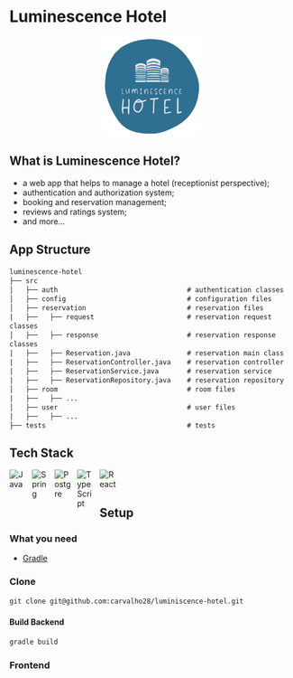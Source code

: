 # Luminescence Hotel

<!-- image -->
<div>
  <p align="center">
    <img src="./frontend/src/assets/logo.svg" width="175"> 
  </p>
</div>

## What is Luminescence Hotel?

- a web app that helps to manage a hotel (receptionist perspective);
- authentication and authorization system;
- booking and reservation management;
- reviews and ratings system;
- and more...

## App Structure

```
luminescence-hotel
├── src
│   ├── auth                                # authentication classes
│   ├── config                              # configuration files
│   ├── reservation                         # reservation files
|   ├──   ├── request                       # reservation request classes
│   ├──   ├── response                      # reservation response classes
|   ├──   ├── Reservation.java              # reservation main class
|   ├──   ├── ReservationController.java    # reservation controller
|   ├──   ├── ReservationService.java       # reservation service
|   ├──   ├── ReservationRepository.java    # reservation repository
│   ├── room                                # room files
|   ├──   ├── ...
│   ├── user                                # user files
|   ├──   ├── ...
├── tests                                   # tests
```

## Tech Stack

<img align="left" alt="Java" width="30px" style="padding-right:10px;" src="https://cdn.jsdelivr.net/gh/devicons/devicon/icons/java/java-original.svg" />
<img align="left" alt="Spring" width="30px" style="padding-right:10px;" src="https://cdn.jsdelivr.net/gh/devicons/devicon/icons/spring/spring-original.svg" />
<img align="left" alt="Postgre" width="30px" style="padding-right:10px;" src="https://cdn.jsdelivr.net/gh/devicons/devicon/icons/postgresql/postgresql-original.svg" />
<img align="left" alt="TypeScript" width="30px" style="padding-right:10px;" src="https://cdn.jsdelivr.net/gh/devicons/devicon/icons/typescript/typescript-original.svg" />
<img align="left" alt="React" width="30px" style="padding-right:10px;" src="https://cdn.jsdelivr.net/gh/devicons/devicon/icons/react/react-original.svg" />

<br />
<br />

## Setup

### What you need

- [Gradle](https://gradle.org/)

### Clone

```bash
git clone git@github.com:carvalho28/luminiscence-hotel.git
```

#### Build Backend

```bash
gradle build
```

### Frontend
